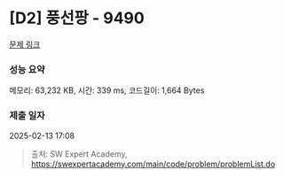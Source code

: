 # [D2] 풍선팡 - 9490 

[문제 링크](https://swexpertacademy.com/main/code/problem/problemDetail.do?contestProbId=AXAerAPaVXMDFARP) 

### 성능 요약

메모리: 63,232 KB, 시간: 339 ms, 코드길이: 1,664 Bytes

### 제출 일자

2025-02-13 17:08



> 출처: SW Expert Academy, https://swexpertacademy.com/main/code/problem/problemList.do
